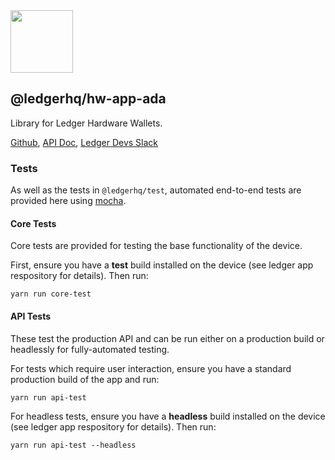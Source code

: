 <img src="https://user-images.githubusercontent.com/211411/34776833-6f1ef4da-f618-11e7-8b13-f0697901d6a8.png" height="100" />

## @ledgerhq/hw-app-ada

Library for Ledger Hardware Wallets.

[Github](https://github.com/LedgerHQ/ledgerjs/),
[API Doc](http://ledgerhq.github.io/ledgerjs/),
[Ledger Devs Slack](https://ledger-dev.slack.com/)

### Tests

As well as the tests in `@ledgerhq/test`, automated end-to-end tests are provided here using [mocha](https://mochajs.org/).

#### Core Tests

Core tests are provided for testing the base functionality of the device.

First, ensure you have a **test** build installed on the device (see ledger app respository for details). Then run:

```shell
yarn run core-test
```

#### API Tests

These test the production API and can be run either on a production build or headlessly for fully-automated testing.

For tests which require user interaction, ensure you have a standard production build of the app and run:

```shell
yarn run api-test
```

For headless tests, ensure you have a **headless** build installed on the device (see ledger app respository for details). Then run:

```shell
yarn run api-test --headless
```
